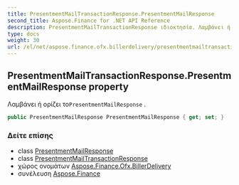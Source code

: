 ```yaml
---
title: PresentmentMailTransactionResponse.PresentmentMailResponse
second_title: Aspose.Finance for .NET API Reference
description: PresentmentMailTransactionResponse ιδιοκτησία. Λαμβάνει ή ορίζει τοPresentmentMailResponse .
type: docs
weight: 30
url: /el/net/aspose.finance.ofx.billerdelivery/presentmentmailtransactionresponse/presentmentmailresponse/
---
```

## PresentmentMailTransactionResponse.PresentmentMailResponse property

Λαμβάνει ή ορίζει το`PresentmentMailResponse` .

```csharp
public PresentmentMailResponse PresentmentMailResponse { get; set; }
```

### Δείτε επίσης

* class [PresentmentMailResponse](../../presentmentmailresponse/)
* class [PresentmentMailTransactionResponse](../)
* χώρος ονομάτων [Aspose.Finance.Ofx.BillerDelivery](../../presentmentmailtransactionresponse/)
* συνέλευση [Aspose.Finance](../../../)


